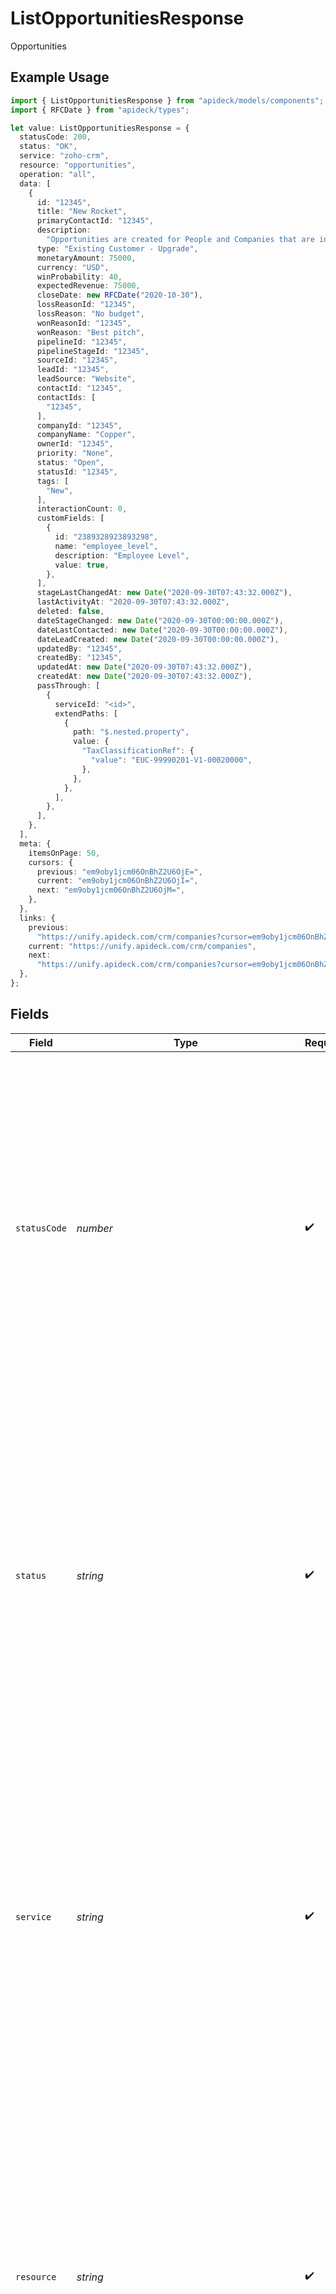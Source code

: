 # ListOpportunitiesResponse

Opportunities

## Example Usage

```typescript
import { ListOpportunitiesResponse } from "apideck/models/components";
import { RFCDate } from "apideck/types";

let value: ListOpportunitiesResponse = {
  statusCode: 200,
  status: "OK",
  service: "zoho-crm",
  resource: "opportunities",
  operation: "all",
  data: [
    {
      id: "12345",
      title: "New Rocket",
      primaryContactId: "12345",
      description:
        "Opportunities are created for People and Companies that are interested in buying your products or services. Create Opportunities for People and Companies to move them through one of your Pipelines.",
      type: "Existing Customer - Upgrade",
      monetaryAmount: 75000,
      currency: "USD",
      winProbability: 40,
      expectedRevenue: 75000,
      closeDate: new RFCDate("2020-10-30"),
      lossReasonId: "12345",
      lossReason: "No budget",
      wonReasonId: "12345",
      wonReason: "Best pitch",
      pipelineId: "12345",
      pipelineStageId: "12345",
      sourceId: "12345",
      leadId: "12345",
      leadSource: "Website",
      contactId: "12345",
      contactIds: [
        "12345",
      ],
      companyId: "12345",
      companyName: "Copper",
      ownerId: "12345",
      priority: "None",
      status: "Open",
      statusId: "12345",
      tags: [
        "New",
      ],
      interactionCount: 0,
      customFields: [
        {
          id: "2389328923893298",
          name: "employee_level",
          description: "Employee Level",
          value: true,
        },
      ],
      stageLastChangedAt: new Date("2020-09-30T07:43:32.000Z"),
      lastActivityAt: "2020-09-30T07:43:32.000Z",
      deleted: false,
      dateStageChanged: new Date("2020-09-30T00:00:00.000Z"),
      dateLastContacted: new Date("2020-09-30T00:00:00.000Z"),
      dateLeadCreated: new Date("2020-09-30T00:00:00.000Z"),
      updatedBy: "12345",
      createdBy: "12345",
      updatedAt: new Date("2020-09-30T07:43:32.000Z"),
      createdAt: new Date("2020-09-30T07:43:32.000Z"),
      passThrough: [
        {
          serviceId: "<id>",
          extendPaths: [
            {
              path: "$.nested.property",
              value: {
                "TaxClassificationRef": {
                  "value": "EUC-99990201-V1-00020000",
                },
              },
            },
          ],
        },
      ],
    },
  ],
  meta: {
    itemsOnPage: 50,
    cursors: {
      previous: "em9oby1jcm06OnBhZ2U6OjE=",
      current: "em9oby1jcm06OnBhZ2U6OjI=",
      next: "em9oby1jcm06OnBhZ2U6OjM=",
    },
  },
  links: {
    previous:
      "https://unify.apideck.com/crm/companies?cursor=em9oby1jcm06OnBhZ2U6OjE%3D",
    current: "https://unify.apideck.com/crm/companies",
    next:
      "https://unify.apideck.com/crm/companies?cursor=em9oby1jcm06OnBhZ2U6OjM",
  },
};
```

## Fields

| Field                                                                                                                                                                                                                                                                                                                                                                                                                          | Type                                                                                                                                                                                                                                                                                                                                                                                                                           | Required                                                                                                                                                                                                                                                                                                                                                                                                                       | Description                                                                                                                                                                                                                                                                                                                                                                                                                    | Example                                                                                                                                                                                                                                                                                                                                                                                                                        |
| ------------------------------------------------------------------------------------------------------------------------------------------------------------------------------------------------------------------------------------------------------------------------------------------------------------------------------------------------------------------------------------------------------------------------------ | ------------------------------------------------------------------------------------------------------------------------------------------------------------------------------------------------------------------------------------------------------------------------------------------------------------------------------------------------------------------------------------------------------------------------------ | ------------------------------------------------------------------------------------------------------------------------------------------------------------------------------------------------------------------------------------------------------------------------------------------------------------------------------------------------------------------------------------------------------------------------------ | ------------------------------------------------------------------------------------------------------------------------------------------------------------------------------------------------------------------------------------------------------------------------------------------------------------------------------------------------------------------------------------------------------------------------------ | ------------------------------------------------------------------------------------------------------------------------------------------------------------------------------------------------------------------------------------------------------------------------------------------------------------------------------------------------------------------------------------------------------------------------------ |
| `statusCode`                                                                                                                                                                                                                                                                                                                                                                                                                   | *number*                                                                                                                                                                                                                                                                                                                                                                                                                       | :heavy_check_mark:                                                                                                                                                                                                                                                                                                                                                                                                             | The status_code property contains the HTTP response status code returned by the server. This integer value indicates the outcome of the GET request to retrieve CRM opportunities, helping developers understand if the request was successful (e.g., 200 for success) or if there was an error (e.g., 404 for not found). It is crucial for error handling and debugging in the integration of CRM data.                      | 200                                                                                                                                                                                                                                                                                                                                                                                                                            |
| `status`                                                                                                                                                                                                                                                                                                                                                                                                                       | *string*                                                                                                                                                                                                                                                                                                                                                                                                                       | :heavy_check_mark:                                                                                                                                                                                                                                                                                                                                                                                                             | This property contains a human-readable string that describes the HTTP response status for the request to fetch CRM opportunities. It provides immediate feedback on the success or failure of the operation, such as 'OK' for a successful retrieval. This helps developers quickly assess the outcome of their API call and take appropriate actions based on the status.                                                    | OK                                                                                                                                                                                                                                                                                                                                                                                                                             |
| `service`                                                                                                                                                                                                                                                                                                                                                                                                                      | *string*                                                                                                                                                                                                                                                                                                                                                                                                                       | :heavy_check_mark:                                                                                                                                                                                                                                                                                                                                                                                                             | This property contains the unique identifier for the service provider from which the CRM opportunities data is retrieved. It is a string that ensures the response is correctly associated with the specific third-party service integrated via Apideck. This identifier is crucial for distinguishing between different service providers and ensuring accurate data retrieval.                                               | zoho-crm                                                                                                                                                                                                                                                                                                                                                                                                                       |
| `resource`                                                                                                                                                                                                                                                                                                                                                                                                                     | *string*                                                                                                                                                                                                                                                                                                                                                                                                                       | :heavy_check_mark:                                                                                                                                                                                                                                                                                                                                                                                                             | This property contains the name of the unified API resource being accessed, specifically related to CRM opportunities. It is a string that helps developers identify the type of resource involved in the operation, ensuring clarity when dealing with multiple resources. This is crucial for understanding the context of the data returned by the 'opportunitiesAll' operation, which fetches a list of CRM opportunities. | opportunities                                                                                                                                                                                                                                                                                                                                                                                                                  |
| `operation`                                                                                                                                                                                                                                                                                                                                                                                                                    | *string*                                                                                                                                                                                                                                                                                                                                                                                                                       | :heavy_check_mark:                                                                                                                                                                                                                                                                                                                                                                                                             | This property contains the name of the API operation executed, specifically indicating that the action performed is the retrieval of CRM opportunities. It helps developers understand the context of the response by confirming the type of data operation that was requested. The value is a string that directly corresponds to the action taken, ensuring clarity in the API's response structure.                         | all                                                                                                                                                                                                                                                                                                                                                                                                                            |
| `data`                                                                                                                                                                                                                                                                                                                                                                                                                         | [components.ListOpportunitiesResponseData](../../models/components/listopportunitiesresponsedata.md)[]                                                                                                                                                                                                                                                                                                                         | :heavy_check_mark:                                                                                                                                                                                                                                                                                                                                                                                                             | This property contains an array of CRM opportunities, where each element is a detailed representation of a single opportunity. The array serves as the core component of the response, offering a comprehensive overview of all opportunities available in the CRM system. Each opportunity includes essential details such as ID, title, and primary contact, facilitating effective sales tracking and management.           |                                                                                                                                                                                                                                                                                                                                                                                                                                |
| `meta`                                                                                                                                                                                                                                                                                                                                                                                                                         | [components.ListOpportunitiesResponseMeta](../../models/components/listopportunitiesresponsemeta.md)                                                                                                                                                                                                                                                                                                                           | :heavy_minus_sign:                                                                                                                                                                                                                                                                                                                                                                                                             | This object contains metadata about the API response, including pagination details and cursors for navigating through pages of results. It provides context for the data returned, helping manage large sets of opportunities efficiently by indicating how to traverse the dataset.                                                                                                                                           |                                                                                                                                                                                                                                                                                                                                                                                                                                |
| `links`                                                                                                                                                                                                                                                                                                                                                                                                                        | [components.ListOpportunitiesResponseLinks](../../models/components/listopportunitiesresponselinks.md)                                                                                                                                                                                                                                                                                                                         | :heavy_minus_sign:                                                                                                                                                                                                                                                                                                                                                                                                             | An object containing URLs for navigating through paginated API results. It includes links to the previous, current, and next pages, enabling developers to easily move between different pages of data. This object is included when pagination is applicable, providing a structured way to access various parts of the dataset.                                                                                              |                                                                                                                                                                                                                                                                                                                                                                                                                                |